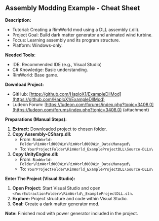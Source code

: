 
## Assembly Modding Example - Cheat Sheet

**Description:**

- Tutorial: Creating a RimWorld mod using a DLL assembly (.dll).
- Project Goal: Build dark matter generator and animated wind turbine.
- Focus: Learning assembly and its program structure.
- Platform: Windows-only.

**Needed Tools:**

- IDE: Recommended IDE (e.g., Visual Studio)
- C# Knowledge: Basic understanding.
- RimWorld: Base game.

**Download Project:**

- GitHub: [https://github.com/HaploX1/ExampleDllMod](https://github.com/HaploX1/ExampleDllMod)
- Ludeon Forum: [https://ludeon.com/forums/index.php?topic=3408.0](https://ludeon.com/forums/index.php?topic=3408.0) (attachment)

**Preparations (Manual Steps):**

1. **Extract:** Downloaded project to chosen folder.
2. **Copy Assembly-CSharp.dll:**
   - From: `RimWorld-Folder\RimWorld000Win\RimWorld000Win_Data\Managed\`
   - To: `YourProjectFolder\RimWorld_ExampleProjectDLL\Source-DLLs\`
3. **Copy UnityEngine.dll:**
   - From: `RimWorld-Folder\RimWorld000Win\RimWorld000Win_Data\Managed\`
   - To: `YourProjectFolder\RimWorld_ExampleProjectDLL\Source-DLLs\`

**Enter The Project (Visual Studio):**

1. **Open Project:** Start Visual Studio and open `<YourExtractionFolder>\RimWorld\_ExampleProjectDLL.sln`.
2. **Explore:** Project structure and code within Visual Studio.
3. **Goal:** Create a dark matter generator mod.

**Note:** Finished mod with power generator included in the project.
